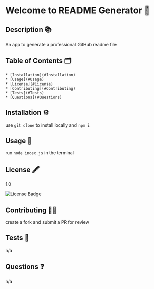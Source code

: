 
  # Welcome to README Generator 👋

  ## Description 📚

  An app to generate a professional GitHub readme file

  ## Table of Contents 🗂

    * [Installation](#Installation)
    * [Usage](#Usage)
    * [License](#License)
    * [Contributing](#Contributing)
    * [Tests](#Tests)
    * [Questions](#Questions)

  ## Installation ⚙️

  use `git clone` to install locally and `npm i`

  ## Usage 🚨

  run `node index.js` in the terminal

  ## License 🖋

  1.0

  ![License Badge](https://img.shields.io/badge/license-1-blue)

  ## Contributing 👩‍💻

  create a fork and submit a PR for review

  ## Tests 🧪

  n/a

  ## Questions ❓

  n/a

  